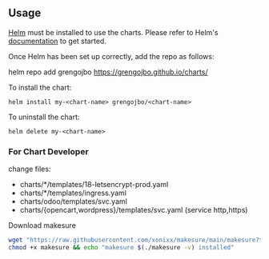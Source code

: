 ## Usage

[Helm](https://helm.sh) must be installed to use the charts.  Please refer to
Helm's [documentation](https://helm.sh/docs) to get started.

Once Helm has been set up correctly, add the repo as follows:

  helm repo add grengojbo https://grengojbo.github.io/charts/


To install the <chart-name> chart:

    helm install my-<chart-name> grengojbo/<chart-name>

To uninstall the chart:

    helm delete my-<chart-name>

### For Chart Developer

change files: 

  - charts/*/templates/18-letsencrypt-prod.yaml
  - charts/*/templates/ingress.yaml
  - charts/odoo/templates/svc.yaml
  - charts/{opencart,wordpress}/templates/svc.yaml (service http,https)

Download makesure

```bash
wget "https://raw.githubusercontent.com/xonixx/makesure/main/makesure?token=$(date +%s)" -Omakesure && \
chmod +x makesure && echo "makesure $(./makesure -v) installed"
```